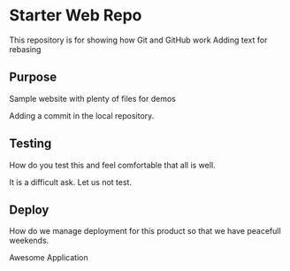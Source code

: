 # Starter Web Repo

This repository is for showing how Git and GitHub work
Adding text for rebasing

## Purpose

Sample website with plenty of files for demos

Adding a commit in the local repository.

## Testing
How do you test this and feel comfortable that all is well.

It is a difficult ask. Let us not test.

## Deploy
How do we manage deployment for this product so that we have peacefull weekends.

Awesome Application
